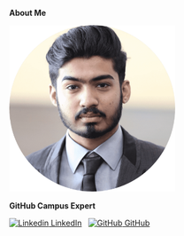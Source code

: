 **About Me**

<img height="300px" alt="Adil Shehzad" src="img/png/Adil.png"/>

**GitHub Campus Expert**

[![Linkedin](https://i.stack.imgur.com/gVE0j.png) LinkedIn](https://www.linkedin.com/in/adilshehzad7/)
&nbsp;
[![GitHub](https://i.stack.imgur.com/tskMh.png) GitHub](https://github.com/adilshehzad786)
